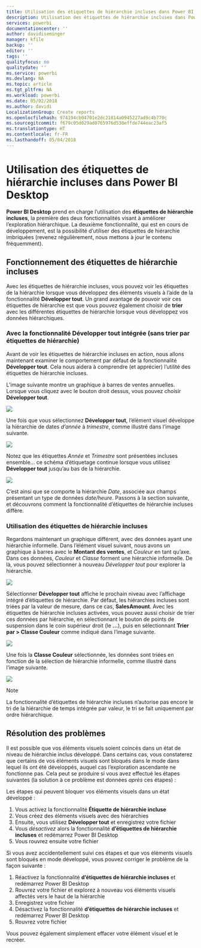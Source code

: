 ```yaml
---
title: Utilisation des étiquettes de hiérarchie incluses dans Power BI Desktop
description: Utilisation des étiquettes de hiérarchie incluses dans Power BI Desktop
services: powerbi
documentationcenter: ''
author: davidiseminger
manager: kfile
backup: ''
editor: ''
tags: ''
qualityfocus: no
qualitydate: ''
ms.service: powerbi
ms.devlang: NA
ms.topic: article
ms.tgt_pltfrm: NA
ms.workload: powerbi
ms.date: 05/02/2018
ms.author: davidi
LocalizationGroup: Create reports
ms.openlocfilehash: 974194cb04701e2dc21814a0945227ad9c4b770c
ms.sourcegitcommit: f679c05d029ad0765976d530effde744eac23af5
ms.translationtype: HT
ms.contentlocale: fr-FR
ms.lasthandoff: 05/04/2018
---
```

# <a name="use-inline-hierarchy-labels-in-power-bi-desktop"></a>Utilisation des étiquettes de hiérarchie incluses dans Power BI Desktop
**Power BI Desktop** prend en charge l’utilisation des **étiquettes de hiérarchie incluses**, la première des deux fonctionnalités visant à améliorer l’exploration hiérarchique. La deuxième fonctionnalité, qui est en cours de développement, est la possibilité d’utiliser des étiquettes de hiérarchie imbriquées (revenez régulièrement, nous mettons à jour le contenu fréquemment).   

## <a name="how-inline-hierarchy-labels-work"></a>Fonctionnement des étiquettes de hiérarchie incluses
Avec les étiquettes de hiérarchie incluses, vous pouvez voir les étiquettes de la hiérarchie lorsque vous développez des éléments visuels à l’aide de la fonctionnalité **Développer tout**. Un grand avantage de pouvoir voir ces étiquettes de hiérarchie est que vous pouvez également choisir de **trier** avec les différentes étiquettes de hiérarchie lorsque vous développez vos données hiérarchiques.

### <a name="using-the-built-in-expand-all-feature-without-sorting-by-hierarchy-labels"></a>Avec la fonctionnalité Développer tout intégrée (sans trier par étiquettes de hiérarchie)
Avant de voir les étiquettes de hiérarchie incluses en action, nous allons maintenant examiner le comportement par défaut de la fonctionnalité **Développer tout**. Cela nous aidera à comprendre (et apprécier) l’utilité des étiquettes de hiérarchie incluses.

L’image suivante montre un graphique à barres de ventes annuelles. Lorsque vous cliquez avec le bouton droit dessus, vous pouvez choisir **Développer tout**.

![](media/desktop-inline-hierarchy-labels/inlinehierarchy_4.png)

Une fois que vous sélectionnez **Développer tout**, l’élément visuel développe la hiérarchie de dates *d’année* à *trimestre*, comme illustré dans l’image suivante.

![](media/desktop-inline-hierarchy-labels/inlinehierarchy_5.png)

Notez que les étiquettes *Année* et *Trimestre* sont présentées incluses ensemble... ce schéma d’étiquetage continue lorsque vous utilisez **Développer tout** jusqu’au bas de la hiérarchie.

![](media/desktop-inline-hierarchy-labels/inlinehierarchy_6.png)

C’est ainsi que se comporte la hiérarchie *Date*, associée aux champs présentant un type de données *date/heure*. Passons à la section suivante, et découvrons comment la fonctionnalité d’étiquettes de hiérarchie incluses diffère.

### <a name="using-inline-hierarchy-labels"></a>Utilisation des étiquettes de hiérarchie incluses
Regardons maintenant un graphique différent, avec des données ayant une hiérarchie informelle. Dans l’élément visuel suivant, nous avons un graphique à barres avec le **Montant des ventes**, et *Couleur* en tant qu’axe. Dans ces données, *Couleur* et *Classe* forment une hiérarchie informelle. De là, vous pouvez sélectionner à nouveau *Développer tout* pour explorer la hiérarchie.

![](media/desktop-inline-hierarchy-labels/inlinehierarchy_7.png)

Sélectionner **Développer tout** affiche le prochain niveau avec l’affichage intégré d’étiquettes de hiérarchie. Par défaut, les hiérarchies incluses sont triées par la valeur de mesure, dans ce cas, **SalesAmount**. Avec les étiquettes de hiérarchie incluses activées, vous pouvez aussi choisir de trier ces données par hiérarchie, en sélectionnant le bouton de points de suspension dans le coin supérieur droit (le **...**), puis en sélectionnant **Trier par > Classe Couleur** comme indiqué dans l’image suivante.

![](media/desktop-inline-hierarchy-labels/inlinehierarchy_8.png)

Une fois la **Classe Couleur** sélectionnée, les données sont triées en fonction de la sélection de hiérarchie informelle, comme illustré dans l’image suivante.

![](media/desktop-inline-hierarchy-labels/inlinehierarchy_9.png)

> [!NOTE]
> La fonctionnalité d’étiquettes de hiérarchie incluses n’autorise pas encore le tri de la hiérarchie de temps intégrée par valeur, le tri se fait uniquement par ordre hiérarchique.
> 
> 

## <a name="troubleshooting"></a>Résolution des problèmes
Il est possible que vos éléments visuels soient coincés dans un état de niveau de hiérarchie inclus développé. Dans certains cas, vous constaterez que certains de vos éléments visuels sont bloqués dans le mode dans lequel ils ont été développés, auquel cas l’exploration ascendante ne fonctionne pas. Cela peut se produire si vous avez effectué les étapes suivantes (la solution à ce problème est données *après* ces étapes) :

Les étapes qui peuvent bloquer vos éléments visuels dans un état développé :

1. Vous activez la fonctionnalité **Étiquette de hiérarchie incluse**
2. Vous créez des éléments visuels avec des hiérarchies
3. Ensuite, vous utilisez **Développer tout** et enregistrez votre fichier
4. Vous *désactivez* alors la fonctionnalité **d’étiquettes de hiérarchie incluses** et redémarrez Power BI Desktop
5. Vous rouvrez ensuite votre fichier

Si vous avez accidentellement suivi ces étapes et que vos éléments visuels sont bloqués en mode développé, vous pouvez corriger le problème de la façon suivante :

1. Réactivez la fonctionnalité **d’étiquettes de hiérarchie incluses** et redémarrez Power BI Desktop
2. Rouvrez votre fichier et explorez à nouveau vos éléments visuels affectés vers le haut de la hiérarchie
3. Enregistrez votre fichier
4. Désactivez la fonctionnalité **d’étiquettes de hiérarchie incluses** et redémarrez Power BI Desktop
5. Rouvrez votre fichier

Vous pouvez également simplement effacer votre élément visuel et le recréer.

